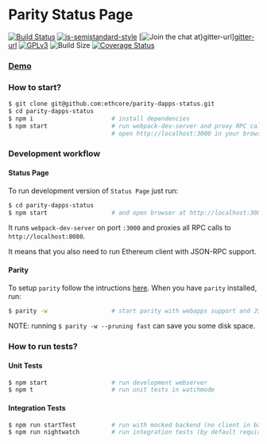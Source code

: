 # Parity Status Page

[![Build Status][travis-image]][travis-url]
[![js-semistandard-style][semistandard-image]][semistandard-url]
[![Join the chat at}[gitter-url]][gitter-image]][gitter-url]
[![GPLv3][license-image]][license-url]
![Build Size][build-size-image]
[![Coverage Status][coveralls-image]][coveralls-url]

[travis-image]: https://travis-ci.org/ethcore/parity-dapps-status.svg?branch=master "Build Status"
[travis-url]: https://travis-ci.org/ethcore/parity-dapps-status
[semistandard-url]: (https://github.com/Flet/semistandard)
[semistandard-image]: https://img.shields.io/badge/code%20style-semistandard-brightgreen.svg?style=flat-square
[coveralls-image]: https://coveralls.io/repos/github/ethcore/parity-dapps-status/badge.svg?branch=master
[coveralls-url]: https://coveralls.io/github/ethcore/parity-dapps-status?branch=master "Coverage Status"
[gitter-image]: https://badges.gitter.im/Join%20Chat.svg
[gitter-url]: https://gitter.im/ethcore/parity?utm_source=badge&utm_medium=badge&utm_campaign=pr-badge&utm_content=badge "https://gitter.im/ethcore/parity"
[license-image]: https://img.shields.io/badge/license-GPL%20v3-green.svg
[license-url]: http://www.gnu.org/licenses/gpl-3.0.en.html
[build-size-image]: http://ethcore.github.io/parity-dapps-status/build-size.svg "Build Size"
<!-- todo [adgo] - add build analysis page and link badge to it -->
<!-- [build-size-url]: https://travis-ci.org/ethcore/parity-dapps-status -->

### [Demo](http://ethcore.github.io/parity-dapps-status)

### How to start?
```bash
$ git clone git@github.com:ethcore/parity-dapps-status.git
$ cd parity-dapps-status
$ npm i                      # install dependencies
$ npm start                  # run webpack-dev-server and proxy RPC calls to http://localhost:8080
                             # open http://localhost:3000 in your browser
```

### Development workflow

#### Status Page
To run development version of `Status Page` just run:

```bash
$ cd parity-dapps-status
$ npm start                  # and open browser at http://localhost:3000
```

It runs `webpack-dev-server` on port `:3000` and proxies all RPC calls to `http://localhost:8080`.

It means that you also need to run Ethereum client with JSON-RPC support.

#### Parity
To setup `parity` follow the intructions [here](https://github.com/ethcore/parity).
When you have `parity` installed, run:

```bash
$ parity -w                  # start parity with webapps support and JSON-RPC server on :8080
```

NOTE: running `$ parity -w --pruning fast` can save you some disk space.

### How to run tests?
#### Unit Tests
```bash
$ npm start                  # run development webserver
$ npm t                      # run unit tests in watchmode
```

#### Integration Tests
```bash
$ npm run startTest          # run with mocked backend (no client in background required)
$ npm run nightwatch         # run integration tests (by default requires Firefox browser)
```
